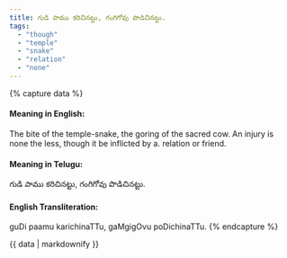 ```yaml
---
title: గుడి పాము కరిచినట్టు, గంగిగోవు పొడిచినట్టు.
tags:
  - "though"
  - "temple"
  - "snake"
  - "relation"
  - "none"
---
```


{% capture data %}
#### Meaning in English:
The bite of the temple-snake, the goring of the sacred cow.
An injury is none the less, though it be inflicted by a. relation or friend.

#### Meaning in Telugu:
గుడి పాము కరిచినట్టు, గంగిగోవు పొడిచినట్టు.

#### English Transliteration:
guDi paamu karichinaTTu, gaMgigOvu poDichinaTTu.
{% endcapture %}

{{ data | markdownify }}

